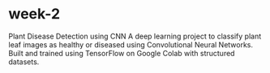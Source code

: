 # week-2
Plant Disease Detection using CNN A deep learning project to classify plant leaf images as healthy or diseased using Convolutional Neural Networks. Built and trained using TensorFlow on Google Colab with structured datasets.

